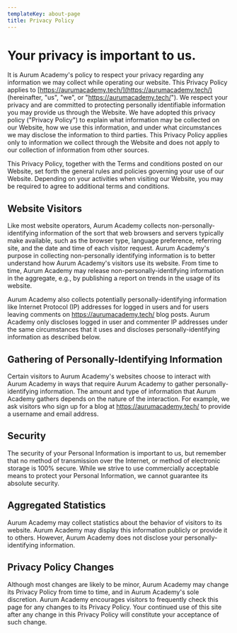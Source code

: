 ```yaml
---
templateKey: about-page
title: Privacy Policy
---
```

# Your privacy is important to us.

It is Aurum Academy's policy to respect your privacy regarding any information we may collect while operating our website. This Privacy Policy applies to [https://aurumacademy.tech/](https://aurumacademy.tech/) (hereinafter, "us", "we", or "https://aurumacademy.tech/"). We respect your privacy and are committed to protecting personally identifiable information you may provide us through the Website. We have adopted this privacy policy ("Privacy Policy") to explain what information may be collected on our Website, how we use this information, and under what circumstances we may disclose the information to third parties. This Privacy Policy applies only to information we collect through the Website and does not apply to our collection of information from other sources.

This Privacy Policy, together with the Terms and conditions posted on our Website, set forth the general rules and policies governing your use of our Website. Depending on your activities when visiting our Website, you may be required to agree to additional terms and conditions.

## Website Visitors

Like most website operators, Aurum Academy collects non-personally-identifying information of the sort that web browsers and servers typically make available, such as the browser type, language preference, referring site, and the date and time of each visitor request. Aurum Academy's purpose in collecting non-personally identifying information is to better understand how Aurum Academy's visitors use its website. From time to time, Aurum Academy may release non-personally-identifying information in the aggregate, e.g., by publishing a report on trends in the usage of its website.

Aurum Academy also collects potentially personally-identifying information like Internet Protocol (IP) addresses for logged in users and for users leaving comments on https://aurumacademy.tech/ blog posts. Aurum Academy only discloses logged in user and commenter IP addresses under the same circumstances that it uses and discloses personally-identifying information as described below.

## Gathering of Personally-Identifying Information

Certain visitors to Aurum Academy's websites choose to interact with Aurum Academy in ways that require Aurum Academy to gather personally-identifying information. The amount and type of information that Aurum Academy gathers depends on the nature of the interaction. For example, we ask visitors who sign up for a blog at https://aurumacademy.tech/ to provide a username and email address.

## Security

The security of your Personal Information is important to us, but remember that no method of transmission over the Internet, or method of electronic storage is 100% secure. While we strive to use commercially acceptable means to protect your Personal Information, we cannot guarantee its absolute security.

## Aggregated Statistics

Aurum Academy may collect statistics about the behavior of visitors to its website. Aurum Academy may display this information publicly or provide it to others. However, Aurum Academy does not disclose your personally-identifying information.

## Privacy Policy Changes

Although most changes are likely to be minor, Aurum Academy may change its Privacy Policy from time to time, and in Aurum Academy's sole discretion. Aurum Academy encourages visitors to frequently check this page for any changes to its Privacy Policy. Your continued use of this site after any change in this Privacy Policy will constitute your acceptance of such change.